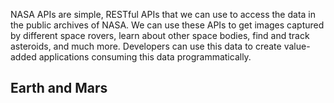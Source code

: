 NASA APIs are simple, RESTful APIs that we can use to access the data in the public archives of NASA. We can use these APIs to get images captured by different space rovers, learn about other space bodies, find and track asteroids, and much more. Developers can use this data to create value-added applications consuming this data programmatically.

## Earth and Mars






